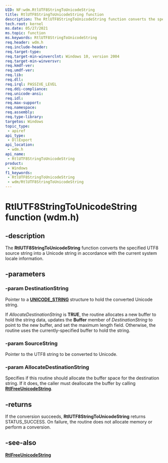 ```yaml
---
UID: NF:wdm.RtlUTF8StringToUnicodeString
title: RtlUTF8StringToUnicodeString function
description: The RtlUTF8StringToUnicodeString function converts the specified UTF8 source string into a Unicode string in accordance with the current system locale information.
tech.root: kernel
ms.date: 05/27/2021
ms.topic: function
ms.keywords: RtlUTF8StringToUnicodeString
req.header: wdm.h
req.include-header: 
req.target-type: 
req.target-min-winverclnt: Windows 10, version 2004
req.target-min-winversvr: 
req.kmdf-ver: 
req.umdf-ver: 
req.lib: 
req.dll: 
req.irql: PASSIVE_LEVEL
req.ddi-compliance: 
req.unicode-ansi: 
req.idl: 
req.max-support: 
req.namespace: 
req.assembly: 
req.type-library: 
targetos: Windows
topic_type:
 - apiref
api_type:
 - DllExport
api_location:
 - wdm.h
api_name:
 - RtlUTF8StringToUnicodeString
product:
 - Windows
f1_keywords:
 - RtlUTF8StringToUnicodeString
 - wdm/RtlUTF8StringToUnicodeString
---
```


# RtlUTF8StringToUnicodeString function (wdm.h)

## -description

The **RtlUTF8StringToUnicodeString** function converts the specified UTF8 source string into a Unicode string in accordance with the current system locale information.

## -parameters

### -param DestinationString

Pointer to a [**UNICODE_STRING**](/windows/win32/api/ntdef/ns-ntdef-_unicode_string) structure to hold the converted Unicode string.

If *AllocateDestinationString* is **TRUE**, the routine allocates a new buffer to hold the string data, updates the **Buffer** member of *DestinationString* to point to the new buffer, and set the maximum length field. Otherwise, the routine uses the currently-specified buffer to hold the string.

### -param SourceString

Pointer to the UTF8 string to be converted to Unicode.

### -param AllocateDestinationString

Specifies if this routine should allocate the buffer space for the destination string. If it does, the caller must deallocate the buffer by calling [**RtlFreeUnicodeString**](./nf-wdm-rtlfreeunicodestring.md).

## -returns

If the conversion succeeds, **RtlUTF8StringToUnicodeString** returns STATUS_SUCCESS. On failure, the routine does not allocate memory or perform a conversion.

## -see-also

[**RtlFreeUnicodeString**](./nf-wdm-rtlfreeunicodestring.md)
